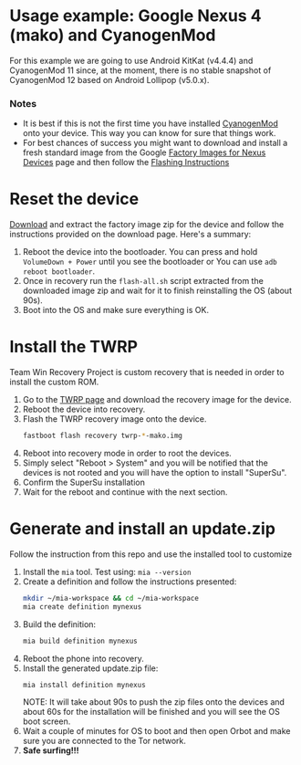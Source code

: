 
# Usage example: Google Nexus 4 (mako) and CyanogenMod

For this example we are going to use Android KitKat (v4.4.4) and CyanogenMod 11
since, at the moment, there is no stable snapshot of CyanogenMod 12 based on
Android Lollipop (v5.0.x).


### Notes
 *  It is best if this is not the first time you have installed
    [CyanogenMod](http://wiki.cyanogenmod.org/w/Install_CM_for_mako?setlang=en)
    onto your device. This way you can know for sure that things work.
 *  For best chances of success you might want to download and install a fresh
    standard image from the Google [Factory Images for Nexus Devices](https://developers.google.com/android/nexus/images)
    page and then follow the [Flashing Instructions](https://developers.google.com/android/nexus/images#instructions)


# Reset the device
[Download](https://developers.google.com/android/nexus/images) and extract the
factory image zip for the device and follow the instructions provided on the
download page. Here's a summary:

1.  Reboot the device into the bootloader. You can press and hold `VolumeDown +
    Power` until you see the bootloader or You can use `adb reboot bootloader`.
2.  Once in recovery run the `flash-all.sh` script extracted from the downloaded
    image zip and wait for it to finish reinstalling the OS (about 90s).
3.  Boot into the OS and make sure everything is OK.


# Install the TWRP
Team Win Recovery Project is custom recovery that is needed in order to install
the custom ROM.

1.  Go to the [TWRP page](http://www.teamw.in/project/twrp2) and download the
    recovery image for the device.
2.  Reboot the device into recovery.
3.  Flash the TWRP recovery image onto the device.
    ```bash
    fastboot flash recovery twrp-*-mako.img
    ```
4.  Reboot into recovery mode in order to root the devices.
5.  Simply select "Reboot > System" and you will be notified that the devices
    is not rooted and you will have the option to install "SuperSu".
6.  Confirm the SuperSu installation
7.  Wait for the reboot and continue with the next section.


# Generate and install an update.zip
Follow the instruction from this repo and use the installed tool to customize

1.  Install the `mia` tool. Test using:
    `mia --version`
2.  Create a definition and follow the instructions presented:
    ```bash
    mkdir ~/mia-workspace && cd ~/mia-workspace
    mia create definition mynexus
    ```
3.  Build the definition:
    ```bash
    mia build definition mynexus
    ```
4.  Reboot the phone into recovery.
5.  Install the generated update.zip file:
    ```bash
    mia install definition mynexus
    ```
    NOTE: It will take about 90s to push the zip files onto the devices and
          about 60s for the installation will be finished and you will see the
          OS boot screen.
6.  Wait a couple of minutes for OS to boot and then open Orbot and make sure
    you are connected to the Tor network.
7.  **Safe surfing!!!**
